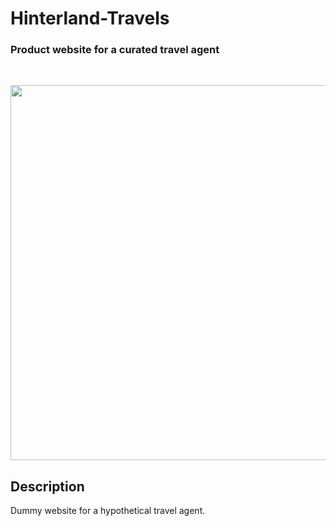 # Hinterland-Travels
### Product website for a curated travel agent
<br>

<p align="center">
<img src="https://media.giphy.com/media/9Y5mm53cEZUPgoLnDX/giphy.gif" width="600px">
</p>

## Description
Dummy website for a hypothetical travel agent.
